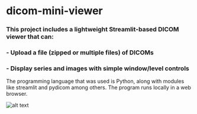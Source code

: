 # dicom-mini-viewer

### This project includes a lightweight Streamlit-based DICOM viewer that can:
### - Upload a file (zipped or multiple files) of DICOMs
### - Display series and images with simple window/level controls

The programming language that was used is Python, along with modules like streamlit and pydicom among others.
The program runs locally in a web browser.

![alt text](https://file%2B.vscode-resource.vscode-cdn.net/Users/panagiotisgoulas/Desktop/Screenshot%202025-08-25%20at%207.12.15%E2%80%AFPM.png?version%3D1756139994900)